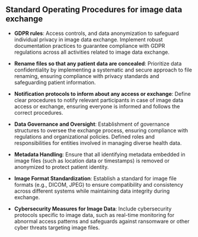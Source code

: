 ## Standard Operating Procedures for image data exchange

- **GDPR rules**: Access controls, and data anonymization to safeguard individual privacy in image data exchange. Implement robust documentation practices to guarantee compliance with GDPR regulations across all activities related to image data exchange.

- **Rename files so that any patient data are concealed**: Prioritize data confidentiality by implementing a systematic and secure approach to file renaming, ensuring compliance with privacy standards and safeguarding patient information.
  
- **Notification protocols to inform about any access or exchange**: Define clear procedures to notify relevant participants in case of image data access or exchange, ensuring everyone is informed and follows the correct procedures.

- **Data Governance and Oversight**: Establishment of governance structures to oversee the exchange process, ensuring compliance with regulations and organizational policies. Defined roles and responsibilities for entities involved in managing diverse health data.
  
- **Metadata Handling**: Ensure that all identifying metadata embedded in image files (such as location data or timestamps) is removed or anonymized to protect patient identity.

- **Image Format Standardization**: Establish a standard for image file formats (e.g., DICOM, JPEG) to ensure compatibility and consistency across different systems while maintaining data integrity during exchange.
  
- **Cybersecurity Measures for Image Data**: Include cybersecurity protocols specific to image data, such as real-time monitoring for abnormal access patterns and safeguards against ransomware or other cyber threats targeting image files.

